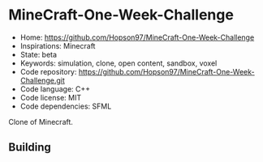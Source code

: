 # MineCraft-One-Week-Challenge

- Home: https://github.com/Hopson97/MineCraft-One-Week-Challenge
- Inspirations: Minecraft
- State: beta
- Keywords: simulation, clone, open content, sandbox, voxel
- Code repository: https://github.com/Hopson97/MineCraft-One-Week-Challenge.git
- Code language: C++
- Code license: MIT
- Code dependencies: SFML

Clone of Minecraft.

## Building
